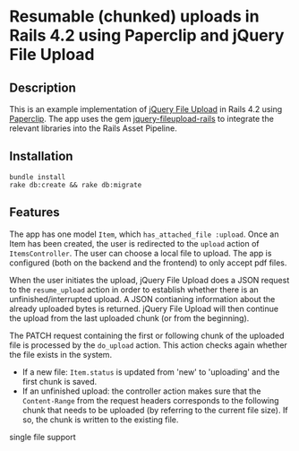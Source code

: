 # Resumable (chunked) uploads in Rails 4.2 using Paperclip and jQuery File Upload

## Description
This is an example implementation of [jQuery File Upload](https://github.com/blueimp/jQuery-File-Upload) in Rails 4.2 using [Paperclip](https://github.com/thoughtbot/paperclip). The app uses the gem [jquery-fileupload-rails](https://github.com/tors/jquery-fileupload-rails) to integrate the relevant libraries into the Rails Asset Pipeline.

## Installation
```
bundle install
rake db:create && rake db:migrate
```

## Features
The app has one model `Item`, which `has_attached_file :upload`. Once an Item has been created, the user is redirected to the `upload` action of `ItemsController`. The user can choose a local file to upload. The app is configured (both on the backend and the frontend) to only accept pdf files. 

When the user initiates the upload, jQuery File Upload does a JSON request to the `resume_upload` action in order to establish whether there is an unfinished/interrupted upload. A JSON contianing information about the already uploaded bytes is returned. jQuery File Upload will then continue the upload from the last uploaded chunk (or from the beginning).

The PATCH request containing the first or following chunk of the uploaded file is processed by the `do_upload` action. This action checks again whether the file exists in the system.
* If a new file: `Item.status` is updated from 'new' to 'uploading' and the first chunk is saved.
* If an unfinished upload: the controller action makes sure that the `Content-Range` from the request headers corresponds to the following chunk that needs to be uploaded (by referring to the current file size). If so, the chunk is written to the existing file.

single file support